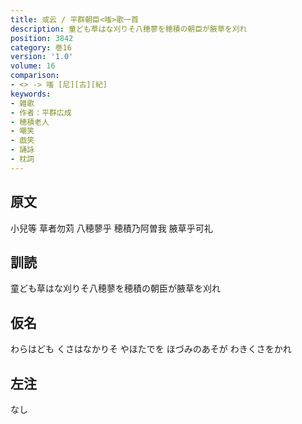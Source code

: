 ```yaml
---
title: 或云 / 平群朝臣<嗤>歌一首
description: 童ども草はな刈りそ八穂蓼を穂積の朝臣が腋草を刈れ
position: 3842
category: 巻16
version: '1.0'
volume: 16
comparison:
- <> -> 嗤 [尼][古][紀]
keywords:
- 雑歌
- 作者：平群広成
- 穂積老人
- 嘲笑
- 戯笑
- 誦詠
- 枕詞
---
```


## 原文

小兒等 草者勿苅 八穂蓼乎 穂積乃阿曽我 腋草乎可礼

## 訓読

童ども草はな刈りそ八穂蓼を穂積の朝臣が腋草を刈れ

## 仮名

わらはども くさはなかりそ やほたでを ほづみのあそが わきくさをかれ

## 左注

なし

